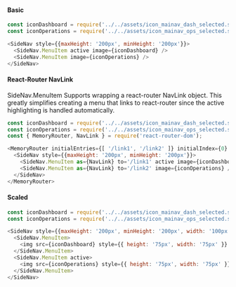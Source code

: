#### Basic

```js
const iconDashboard = require('../../assets/icon_mainav_dash_selected.svg');
const iconOperations = require('../../assets/icon_mainav_ops_selected.svg');

<SideNav style={{maxHeight: '200px', minHeight: '200px'}}>
  <SideNav.MenuItem active image={iconDashboard} />
  <SideNav.MenuItem image={iconOperations} />
</SideNav>
```

#### React-Router NavLink

SideNav.MenuItem Supports wrapping a react-router NavLink object.  This greatly simplifies 
creating a menu that links to react-router since the active highlighting is handled automatically.

```js
const iconDashboard = require('../../assets/icon_mainav_dash_selected.svg');
const iconOperations = require('../../assets/icon_mainav_ops_selected.svg');
const { MemoryRouter, NavLink } = require('react-router-dom');

<MemoryRouter initialEntries={[ '/link1', '/link2' ]} initialIndex={0} >
  <SideNav style={{maxHeight: '200px', minHeight: '200px'}}>
    <SideNav.MenuItem as={NavLink} to='/link1' active image={iconDashboard} />
    <SideNav.MenuItem as={NavLink} to='/link2' image={iconOperations} />
  </SideNav>
</MemoryRouter>
```

#### Scaled

```js
const iconDashboard = require('../../assets/icon_mainav_dash_selected.svg');
const iconOperations = require('../../assets/icon_mainav_ops_selected.svg');

<SideNav style={{maxHeight: '200px', minHeight: '200px', width: '100px'}}>
  <SideNav.MenuItem>
    <img src={iconDashboard} style={{ height: '75px', width: '75px' }} />
  </SideNav.MenuItem>
  <SideNav.MenuItem active>
    <img src={iconOperations} style={{ height: '75px', width: '75px' }} />
  </SideNav.MenuItem>
</SideNav>
```
